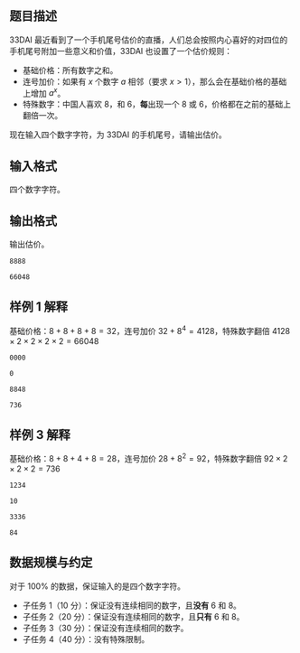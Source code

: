 ## 题目描述

33DAI 最近看到了一个手机尾号估价的直播，人们总会按照内心喜好的对四位的手机尾号附加一些意义和价值，33DAI 也设置了一个估价规则：

- 基础价格：所有数字之和。
- 连号加价：如果有 $x$ 个数字 $a$ 相邻（要求 $x\gt 1$），那么会在基础价格的基础上增加 $a^x$。
- 特殊数字：中国人喜欢 $8$，和 $6$，**每**出现一个 $8$ 或 $6$，价格都在之前的基础上翻倍一次。

现在输入四个数字字符，为 33DAI 的手机尾号，请输出估价。

## 输入格式

四个数字字符。

## 输出格式

输出估价。

```input1
8888
```

```output1
66048
```

## 样例 1 解释

基础价格：$8+8+8+8=32$，连号加价 $32+8^4=4128$，特殊数字翻倍 $4128\times 2\times 2\times 2\times 2=66048$

```input2
0000
```

```output2
0
```

```input3
8848
```

```output3
736
```

## 样例 3 解释

基础价格：$8+8+4+8=28$，连号加价 $28+8^2=92$，特殊数字翻倍 $92\times 2\times 2\times 2=736$

```input4
1234
```

```output4
10
```

```input5
3336
```

```output5
84
```

## 数据规模与约定

对于 $100\%$ 的数据，保证输入的是四个数字字符。

- 子任务 1（10 分）：保证没有连续相同的数字，且**没有** $6$ 和 $8$。
- 子任务 2（20 分）：保证没有连续相同的数字，且**只有** $6$ 和 $8$。
- 子任务 3（30 分）：保证没有连续相同的数字。
- 子任务 4（40 分）：没有特殊限制。